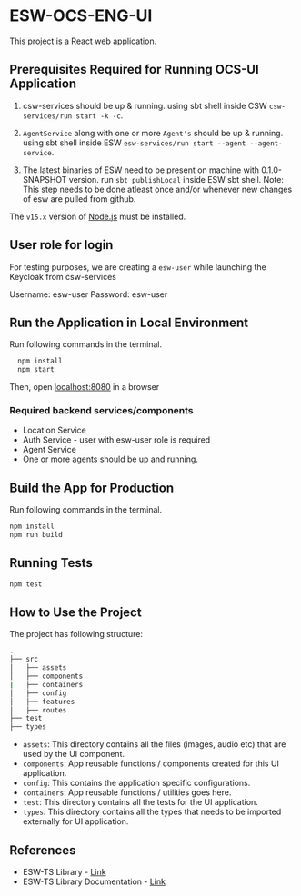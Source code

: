# ESW-OCS-ENG-UI

This project is a React web application.

## Prerequisites Required for Running OCS-UI Application

1. csw-services should be up & running.
    using sbt shell inside CSW `csw-services/run start -k -c`.

2. `AgentService` along with one or more `Agent's` should be up & running.
    using sbt shell inside ESW `esw-services/run start --agent --agent-service`.

3. The latest binaries of ESW need to be present on machine with 0.1.0-SNAPSHOT version.
    run `sbt publishLocal` inside ESW sbt shell.
    Note: This step needs to be done atleast once and/or whenever new changes of esw are pulled from github.

The `v15.x` version of [Node.js](https://nodejs.org/en/download/package-manager/) must be installed.

## User role for login

For testing purposes, we are creating a `esw-user` while launching the Keycloak from csw-services

Username: esw-user
Password: esw-user

## Run the Application in Local Environment

Run following commands in the terminal.

  ```bash
    npm install
    npm start
  ```

Then, open [localhost:8080](http://localhost:8080) in a browser

### Required backend services/components

* Location Service
* Auth Service - user with esw-user role is required
* Agent Service
* One or more agents should be up and running.

## Build the App for Production

Run following commands in the terminal.

```bash
npm install
npm run build
```

## Running Tests

```bash
npm test
```

## How to Use the Project

The project has following structure:

```bash
.
├── src
│   ├── assets
│   ├── components
|   ├── containers
│   ├── config
│   ├── features
│   ├── routes
├── test
├── types
```

* `assets`: This directory contains all the files (images, audio etc) that are used by the UI component.
* `components`: App reusable functions / components created for this UI application.
* `config`: This contains the application specific configurations.
* `containers`: App reusable functions / utilities goes here.
* `test`: This directory contains all the tests for the UI application.
* `types`: This directory contains all the types that needs to be imported externally for UI application.

## References

* ESW-TS Library - [Link](https://github.com/tmtsoftware/esw-ts/)
* ESW-TS Library Documentation - [Link](https://tmtsoftware.github.io/esw-ts/)
